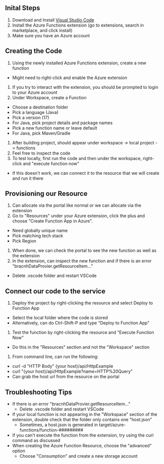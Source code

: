 ## Inital Steps
1. Download and Install [Visual Studio Code](https://code.visualstudio.com/)
1. Install the Azure Functions extension (go to extensions, search in marketplace, and click install)
1. Make sure you have an Azure account

## Creating the Code
1. Using the newly installed Azure Functions extension, create a new function
  - Might need to right-click and enable the Azure extension
1. If you try to interact with the extension, you should be prompted to login to your Azure account
1. Under Workspace, create a Function
  - Choose a destination folder
  - Pick a language (Java)
  - Pick a version (17)
  - For Java, pick project details and package names
  - Pick a new function name or leave default
  - For Java, pick Maven/Gradle
1. After building project, should appear under workspace -> local project -> functions
1. Feel free to inspect the code
1. To test locally, first run the code and then under the workspace, right-click and "execute function now"
  - If this doesn't work, we can connect it to the resource that we will create and run it there

## Provisioning our Resource
1. Can allocate via the portal like normal or we can allocate via the extension
1. Go to "Resources" under your Azure extension, click the plus and choose "Create Function App in Azure".
  - Need globally unique name
  - Pick matching tech stack
  - Pick Region
1. When done, we can check the portal to see the new function as well as the extension
1. In the extension, can inspect the new function and if there is an error "bracnhDataProvier.getResourceItem..."
  - Delete .vscode folder and restart VSCode

## Connect our code to the service
1. Deploy the project by right-clicking the resource and select Deploy to Function App
  - Select the local folder where the code is stored
  - Alternatively, can do Ctrl-Shift-P and type "Deploy to Function App"
1. Test the function by right-clicking the resource and "Execute Function Now"
  - Do this in the "Resources" section and not the "Workspace" section
1. From command line, can run the following:
  - curl -d "HTTP Body" {your host}/api/HttpExample
  - curl "{your host}/api/HttpExample?name=HTTP%20Query"
  - Can grab the host url from the resource on the portal


## Troubleshooting Tips
- If there is an error "bracnhDataProvier.getResourceItem..."
  - Delete .vscode folder and restart VSCode
- If your local function is not appearing in the "Workspace" section of the extension, double check that the folder only contains one "host.json"
  - Sometimes, a host.json is generated in target/azure-functions/function-#########
- If you can't execute the function from the extension, try using the curl command as discussed
- When creating the Azure Function Resource, choose the "advanced" option
  - Choose "Consumption" and create a new storage account